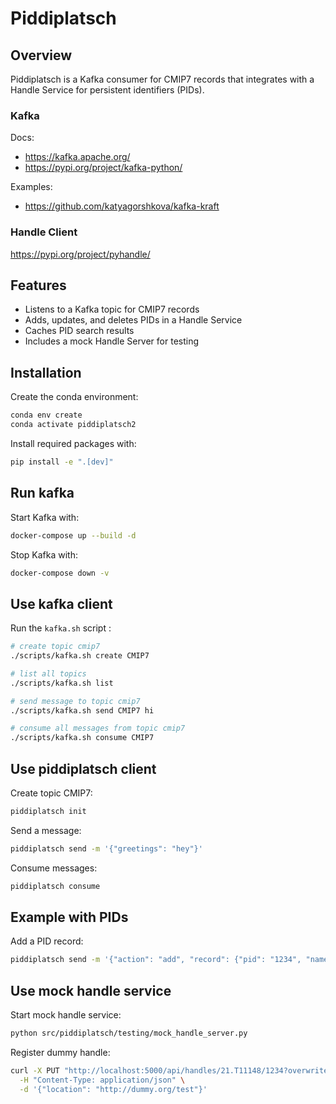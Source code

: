 # Piddiplatsch

## Overview
Piddiplatsch is a Kafka consumer for CMIP7 records that integrates with a Handle Service for persistent identifiers (PIDs).

### Kafka

Docs:

* https://kafka.apache.org/
* https://pypi.org/project/kafka-python/

Examples:
* https://github.com/katyagorshkova/kafka-kraft

### Handle Client

https://pypi.org/project/pyhandle/


## Features
- Listens to a Kafka topic for CMIP7 records
- Adds, updates, and deletes PIDs in a Handle Service
- Caches PID search results
- Includes a mock Handle Server for testing

## Installation

Create the conda environment:
```sh
conda env create
conda activate piddiplatsch2
```

Install required packages with:
```sh
pip install -e ".[dev]"
```

## Run kafka

Start Kafka with:
```sh
docker-compose up --build -d
```

Stop Kafka with:
```sh
docker-compose down -v
```

## Use kafka client

Run the `kafka.sh` script :

```sh
# create topic cmip7
./scripts/kafka.sh create CMIP7

# list all topics
./scripts/kafka.sh list

# send message to topic cmip7
./scripts/kafka.sh send CMIP7 hi

# consume all messages from topic cmip7
./scripts/kafka.sh consume CMIP7  
```

## Use piddiplatsch client

Create topic CMIP7:
```sh
piddiplatsch init
```

Send a message:
```sh
piddiplatsch send -m '{"greetings": "hey"}'
```

Consume messages:
```sh
piddiplatsch consume
```

## Example with PIDs

Add a PID record:
```sh
piddiplatsch send -m '{"action": "add", "record": {"pid": "1234", "name": "tas-2025-04-16.nc"}}'
```

## Use mock handle service

Start mock handle service:
```sh
python src/piddiplatsch/testing/mock_handle_server.py
```

Register dummy handle:
```sh
curl -X PUT "http://localhost:5000/api/handles/21.T11148/1234?overwrite=true" \
  -H "Content-Type: application/json" \
  -d '{"location": "http://dummy.org/test"}'
```


